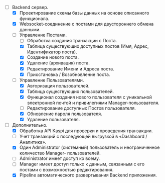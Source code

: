 - [ ] Backend сервер.
  - [x] Проектирование схемы базы данных на основе описанного функционала.
  - [x] Websocket-соединение с постами для двустороннего обмена данными.
  - [ ] Управление Постами.
    - [ ] Обработка создания транзакции с Поста.
    - [x] Таблица существующих доступных постов (Имя, Адрес, Идентификатор поста).
    - [x] Создание нового поста.
    - [x] Удаление (архивация) поста.
    - [x] Редактирование Имени и Адреса поста.
    - [x] Приостановка / Возобновление поста.
  - [ ] Управление Пользователями.
    - [x] Авторизация пользователей.
    - [x] Таблица существующих пользователей.
    - [x] Функционал создания нового пользователя с уникальной электронной почтой и привилегиями Manager-пользователя.
    - [ ] Редактирование доступных Постов пользователя.
    - [x] Обновление пароля пользователя.
    - [x] Удаление пользователя.
- [ ] Дополнительно.
  - [x] Обработка API Kaspi для проверки и проведения транзакции.
  - [ ] Учет транзакций с последующей выгрузкой в «Dashboard / Аналитика».
  - [x] Один Administrator (системный) пользователь и неограниченное количество Manager- пользователей.
  - [ ] Administrator имеет доступ ко всему.
  - [ ] Manager имеет доступ только к данным, связанным с его постами с возможностью редактирования.
  - [x] Pipeline автоматического развертывания Backend приложения.
